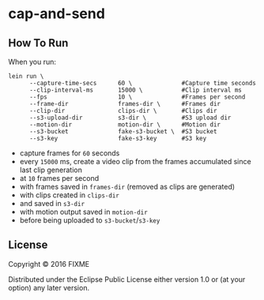 # cap-and-send

## How To Run

When you run:
```
lein run \ 
      --capture-time-secs      60 \              #Capture time seconds
      --clip-interval-ms       15000 \           #Clip interval ms
      --fps                    10 \              #Frames per second
      --frame-dir              frames-dir \      #Frames dir
      --clip-dir               clips-dir \       #Clips dir
      --s3-upload-dir          s3-dir \          #S3 upload dir
      --motion-dir             motion-dir \      #Motion dir
      --s3-bucket              fake-s3-bucket \  #S3 bucket
      --s3-key                 fake-s3-key       #S3 key
```

 - capture frames for `60` seconds
 - every `15000` ms, create a video clip from the frames accumulated since last clip generation
 - at `10` frames per second
 - with frames saved in `frames-dir` (removed as clips are generated)
 - with clips created in `clips-dir`
 - and saved in `s3-dir`
 - with motion output saved in `motion-dir`
 - before being uploaded to `s3-bucket`/`s3-key`
 
 
## License

Copyright © 2016 FIXME

Distributed under the Eclipse Public License either version 1.0 or (at
your option) any later version.
